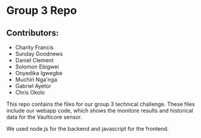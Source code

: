 # Group 3 Repo

## Contributors:

- Charity Francis
- Sunday Goodnews
- Daniel Clement
- Solomon Ebigwei
- Onyedika Igwegbe
- Muchiri Nga'nga
- Gabriel Ayetor
- Chris Okolo

This repo contains the files for our group 3 technical challenge. These files include our webapp code, which shows the monitore results and historical data for the Vaulticore sensor.

We used node.js for the backend and javascript for the frontend.
